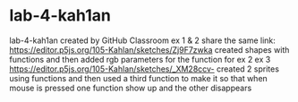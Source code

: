 # lab-4-kah1an
lab-4-kah1an created by GitHub Classroom
ex 1 & 2 share the same link: https://editor.p5js.org/105-Kahlan/sketches/Zj9F7zwka
    created shapes with functions and then added rgb parameters for the function for ex 2
ex 3 https://editor.p5js.org/105-Kahlan/sketches/_XM28ccv-
    created 2 sprites using functions and then used a third function to make it so that when mouse is pressed one function show up and the other disappears
